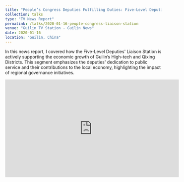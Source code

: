 ```yaml
---
title: "People’s Congress Deputies Fulfilling Duties: Five-Level Deputies' Liaison Station Supporting Economic Development in High-tech and Qixing Districts"
collection: talks
type: "TV News Report"
permalink: /talks/2020-01-16-people-congress-liaison-station
venue: "Guilin TV Station - Guilin News"
date: 2020-01-16
location: "Guilin, China"
---
```


In this news report, I covered how the Five-Level Deputies' Liaison Station is actively supporting the economic growth of Guilin’s High-tech and Qixing Districts. This segment emphasizes the deputies' dedication to public service and their contributions to the local economy, highlighting the impact of regional governance initiatives.

<iframe src="https://video.gltvs.com/glxw/2020/01/g011609.mp4" width="560" height="315" frameborder="0" allowfullscreen></iframe>
